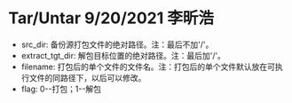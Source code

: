 # Tar/Untar 9/20/2021 李昕浩

- src_dir: 备份源打包文件的绝对路径。注：最后不加'/'。
- extract_tgt_dir: 解包目标位置的绝对路径。注：最后加'/'。
- filename: 打包后的单个文件的文件名。注：打包后的单个文件默认放在可执行文件的同路径下，以后可以修改。
- flag: 0--打包；1--解包